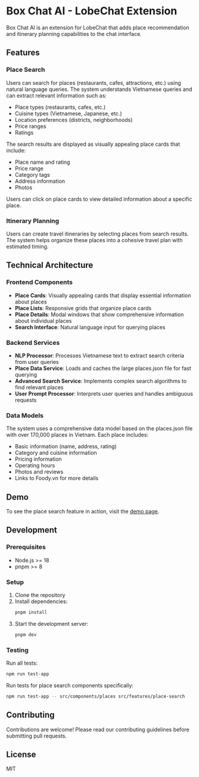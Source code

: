 # Box Chat AI - LobeChat Extension

Box Chat AI is an extension for LobeChat that adds place recommendation and itinerary planning capabilities to the chat interface.

## Features

### Place Search
Users can search for places (restaurants, cafes, attractions, etc.) using natural language queries. The system understands Vietnamese queries and can extract relevant information such as:

- Place types (restaurants, cafes, etc.)
- Cuisine types (Vietnamese, Japanese, etc.)
- Location preferences (districts, neighborhoods)
- Price ranges
- Ratings

The search results are displayed as visually appealing place cards that include:

- Place name and rating
- Price range
- Category tags
- Address information
- Photos

Users can click on place cards to view detailed information about a specific place.

### Itinerary Planning
Users can create travel itineraries by selecting places from search results. The system helps organize these places into a cohesive travel plan with estimated timing.

## Technical Architecture

### Frontend Components

- **Place Cards**: Visually appealing cards that display essential information about places
- **Place Lists**: Responsive grids that organize place cards
- **Place Details**: Modal windows that show comprehensive information about individual places
- **Search Interface**: Natural language input for querying places

### Backend Services

- **NLP Processor**: Processes Vietnamese text to extract search criteria from user queries
- **Place Data Service**: Loads and caches the large places.json file for fast querying
- **Advanced Search Service**: Implements complex search algorithms to find relevant places
- **User Prompt Processor**: Interprets user queries and handles ambiguous requests

### Data Models

The system uses a comprehensive data model based on the places.json file with over 170,000 places in Vietnam. Each place includes:

- Basic information (name, address, rating)
- Category and cuisine information
- Pricing information
- Operating hours
- Photos and reviews
- Links to Foody.vn for more details

## Demo

To see the place search feature in action, visit the [demo page](/src/app/place-search-demo/page.tsx).

## Development

### Prerequisites

- Node.js >= 18
- pnpm >= 8

### Setup

1. Clone the repository
2. Install dependencies:
   ```bash
   pnpm install
   ```
3. Start the development server:
   ```bash
   pnpm dev
   ```

### Testing

Run all tests:
```bash
npm run test-app
```

Run tests for place search components specifically:
```bash
npm run test-app -- src/components/places src/features/place-search
```

## Contributing

Contributions are welcome! Please read our contributing guidelines before submitting pull requests.

## License

MIT
